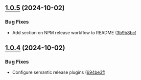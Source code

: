 ## [1.0.5](https://github.com/SWRdata/components/compare/v1.0.4...v1.0.5) (2024-10-02)


### Bug Fixes

* Add section on NPM release workflow to README ([3b9b8bc](https://github.com/SWRdata/components/commit/3b9b8bc424d5d2ef363979311e352fc88c935d95))

## [1.0.4](https://github.com/SWRdata/components/compare/v1.0.3...v1.0.4) (2024-10-02)


### Bug Fixes

* Configure semantic release plugins ([694be3f](https://github.com/SWRdata/components/commit/694be3fa3c7be7d2a25b06f875bbe2e29e87d59b))
